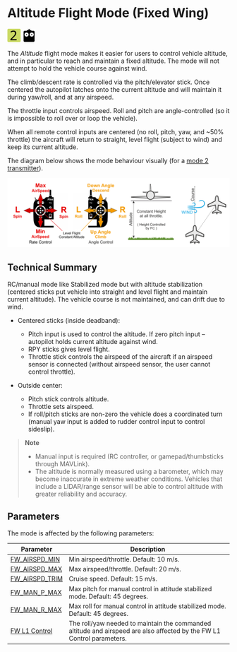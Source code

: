 # Altitude Flight Mode (Fixed Wing)

[<img src="../../assets/site/difficulty_2.svg" title="Difficulty (Easy)" width="30px" />](../getting_started/flight_modes.md#key_difficulty)&nbsp;[<img src="../../assets/site/remote_control.svg" title="Manual/Remote control required" width="30px" />](../getting_started/flight_modes.md#key_manual)&nbsp;

The *Altitude* flight mode makes it easier for users to control vehicle altitude, and in particular to reach and maintain a fixed altitude. The mode will not attempt to hold the vehicle course against wind.

The climb/descent rate is controlled via the pitch/elevator stick. Once centered the autopilot latches onto the current altitude and will maintain it during yaw/roll, and at any airspeed. 

The throttle input controls airspeed.  Roll and pitch are angle-controlled (so it is impossible to roll over or loop the vehicle).

When all remote control inputs are centered (no roll, pitch, yaw, and ~50% throttle) the aircraft will return to straight, level flight (subject to wind) and keep its current altitude.

The diagram below shows the mode behaviour visually (for a [mode 2 transmitter](../getting_started/rc_transmitter_receiver.md#transmitters-for-aircraft)).

![Altitude Control FW](../../images/flight_modes/altitude_control_mode_fw.png)

## Technical Summary

RC/manual mode like Stabilized mode but with altitude stabilization (centered sticks put vehicle into straight and level flight and maintain current altitude). The vehicle course is not maintained, and can drift due to wind.

* Centered sticks (inside deadband):
  * Pitch input is used to control the altitude. If zero pitch input – autopilot holds current altitude against wind.
  * RPY sticks gives level flight.
  * Throttle stick controls the airspeed of the aircraft if an airspeed sensor is connected (without airspeed sensor, the user cannot control throttle).

* Outside center:
  * Pitch stick controls altitude.
  * Throttle sets airspeed.
  * If roll/pitch sticks are non-zero the vehicle does a coordinated turn (manual yaw input is added to rudder control input to control sideslip).

> **Note**
>  * Manual input is required (RC controller, or gamepad/thumbsticks through MAVLink).
>  * The altitude is normally measured using a barometer, which may become inaccurate in extreme weather conditions. Vehicles that include a LIDAR/range sensor will be able to control altitude with greater reliability and accuracy. 


## Parameters

The mode is affected by the following parameters:

Parameter | Description
--- | ---
<span id="FW_AIRSPD_MIN"></span>[FW_AIRSPD_MIN](../advanced_config/parameter_reference.md#FW_AIRSPD_MIN) | Min airspeed/throttle. Default: 10 m/s.
<span id="FW_AIRSPD_MAX"></span>[FW_AIRSPD_MAX](../advanced_config/parameter_reference.md#FW_AIRSPD_MAX) | Max airspeed/throttle. Default: 20 m/s.
<span id="FW_AIRSPD_TRIM"></span>[FW_AIRSPD_TRIM](../advanced_config/parameter_reference.md#FW_AIRSPD_TRIM) | Cruise speed. Default: 15 m/s.
<span id="FW_MAN_P_MAX">[FW_MAN_P_MAX](../advanced_config/parameter_reference.md#FW_MAN_P_MAX) | Max pitch for manual control in attitude stabilized mode. Default: 45 degrees.
<span id="FW_MAN_R_MAX">[FW_MAN_R_MAX](../advanced_config/parameter_reference.md#FW_MAN_R_MAX) | Max roll for manual control in attitude stabilized mode. Default: 45 degrees.
<span id="FW_L1_CONTROL">[FW L1 Control](../advanced_config/parameter_reference.md#fw-l1-control) | The roll/yaw needed to maintain the commanded altitude and airspeed are also affected by the FW L1 Control parameters. 


<!-- 
FW notes: 
FW position controller is basically 2 independent pieces
* L1 is for navigation - determines the roll and yaw needed to achieve the desired waypoint (or loiter)
* TECS is for speed and height control - determines throttle and elevator position needed to achieve the commanded altitude and airspeed
Overall that gives you an attitude setpoint (roll, pitch, yaw) and throttle which is sent off to the attitude controller
-->

